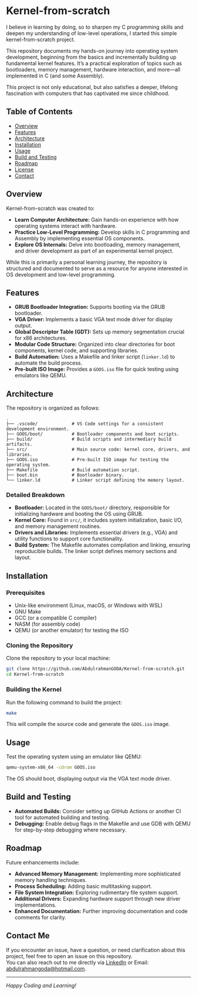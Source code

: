 # Kernel-from-scratch

I believe in learning by doing, so to sharpen my C programming skills and deepen my understanding of low-level operations, I started this simple kernel-from-scratch project.

This repository documents my hands-on journey into operating system development, beginning from the basics and incrementally building up fundamental kernel features. It’s a practical exploration of topics such as bootloaders, memory management, hardware interaction, and more—all implemented in C (and some Assembly).

This project is not only educational, but also satisfies a deeper, lifelong fascination with computers that has captivated me since childhood.

## Table of Contents

- [Overview](#overview)
- [Features](#features)
- [Architecture](#architecture)
- [Installation](#installation)
- [Usage](#usage)
- [Build and Testing](#build-and-testing)
- [Roadmap](#roadmap)
- [License](#license)
- [Contact](#contact)

## Overview

Kernel-from-scratch was created to:
- **Learn Computer Architecture:** Gain hands-on experience with how operating systems interact with hardware.
- **Practice Low-Level Programming:** Develop skills in C programming and Assembly by implementing essential OS components.
- **Explore OS Internals:** Delve into bootloading, memory management, and driver development as part of an experimental kernel project.

While this is primarily a personal learning journey, the repository is structured and documented to serve as a resource for anyone interested in OS development and low-level programming.

## Features

- **GRUB Bootloader Integration:** Supports booting via the GRUB bootloader.
- **VGA Driver:** Implements a basic VGA text mode driver for display output.
- **Global Descriptor Table (GDT):** Sets up memory segmentation crucial for x86 architectures.
- **Modular Code Structure:** Organized into clear directories for boot components, kernel code, and supporting libraries.
- **Build Automation:** Uses a Makefile and linker script (`linker.ld`) to automate the build process.
- **Pre-built ISO Image:** Provides a `GOOS.iso` file for quick testing using emulators like QEMU.

## Architecture

The repository is organized as follows:

```
.
├── .vscode/             # VS Code settings for a consistent development environment.
├── GOOS/boot/           # Bootloader components and boot scripts.
├── build/               # Build scripts and intermediary build artifacts.
├── src/                 # Main source code: kernel core, drivers, and libraries.
├── GOOS.iso             # Pre-built ISO image for testing the operating system.
├── Makefile             # Build automation script.
├── boot.bin             # Bootloader binary.
└── linker.ld            # Linker script defining the memory layout.
```

### Detailed Breakdown

- **Bootloader:** Located in the `GOOS/boot/` directory, responsible for initializing hardware and booting the OS using GRUB.
- **Kernel Core:** Found in `src/`, it includes system initialization, basic I/O, and memory management routines.
- **Drivers and Libraries:** Implements essential drivers (e.g., VGA) and utility functions to support core functionality.
- **Build System:** The Makefile automates compilation and linking, ensuring reproducible builds. The linker script defines memory sections and layout.

## Installation

### Prerequisites

- Unix-like environment (Linux, macOS, or Windows with WSL)
- GNU Make
- GCC (or a compatible C compiler)
- NASM (for assembly code)
- QEMU (or another emulator) for testing the ISO

### Cloning the Repository

Clone the repository to your local machine:

```bash
git clone https://github.com/AbdulrahmanGODA/Kernel-from-scratch.git
cd Kernel-from-scratch
```

### Building the Kernel

Run the following command to build the project:

```bash
make
```

This will compile the source code and generate the `GOOS.iso` image.

## Usage

Test the operating system using an emulator like QEMU:

```bash
qemu-system-x86_64 -cdrom GOOS.iso
```

The OS should boot, displaying output via the VGA text mode driver.

## Build and Testing

- **Automated Builds:** Consider setting up GitHub Actions or another CI tool for automated building and testing.
- **Debugging:** Enable debug flags in the Makefile and use GDB with QEMU for step-by-step debugging where necessary.


## Roadmap

Future enhancements include:
- **Advanced Memory Management:** Implementing more sophisticated memory handling techniques.
- **Process Scheduling:** Adding basic multitasking support.
- **File System Integration:** Exploring rudimentary file system support.
- **Additional Drivers:** Expanding hardware support through new driver implementations.
- **Enhanced Documentation:** Further improving documentation and code comments for clarity.
 

## Contact Me

If you encounter an issue, have a question, or need clarification about this project, feel free to open an issue on this repository.  
You can also reach out to me directly via [LinkedIn](https://www.linkedin.com/in/abdulrahman-goda-899700233/) or Email: abdulrahmangoda@hotmail.com.

---

*Happy Coding and Learning!*
```
